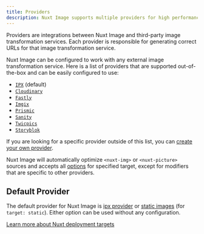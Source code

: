 ```yaml
---
title: Providers
description: Nuxt Image supports multiple providers for high performances.
---
```


Providers are integrations between Nuxt Image and third-party image transformation services. Each provider is responsible for generating correct URLs for that image transformation service.

Nuxt Image can be configured to work with any external image transformation service. Here is a list of providers that are supported out-of-the-box and can be easily configured to use:

- [`IPX`](/providers/ipx) (default)
- [`Cloudinary`](/providers/cloudinary)
- [`Fastly`](/providers/fastly)
- [`Imgix`](/providers/imgix)
- [`Prismic`](/providers/prismic)
- [`Sanity`](/providers/sanity)
- [`Twicpics`](/providers/twicpics)
- [`Storyblok`](/providers/storyblok)

If you are looking for a specific provider outside of this list, you can [create your own provider](/advanced/custom-provider).

Nuxt Image will automatically optimize `<nuxt-img>` or `<nuxt-picture>` sources and accepts all [options](/api/options/) for specified target, except for modifiers that are specific to other providers.

## Default Provider

The default provider for Nuxt Image is [ipx provider](/providers/ipx) or [static images](/getting-started/static) (for `target: static`). Either option can be used without any configuration.

[Learn more about Nuxt deployment targets](https://nuxtjs.org/docs/2.x/features/deployment-targets)

